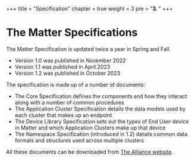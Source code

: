 +++
title = "Specification"
chapter = true
weight = 3
pre = "<b>3. </b>"
+++


# The Matter Specifications

The Matter Specification is updated twice a year in Spring and Fall.

- Version 1.0 was published in November 2022
- Version 1.1 was published in April 2023
- Version 1.2 was published in October 2023

The specification is made up of a number of documents:

- The Core Specification defines the components and how they interact along with a number of common
procedures
- The Application Cluster Specification details the data models used by each cluster that makes up
an endpoint
- The Device Library Specification sets out the types of End User device in Matter and which
Application Clusters make up that device
- The Namespace Specification (introduced in 1.2) details common data formats and structures used
across multiple clusters

All these documents can be downloaded from [The Alliance website](https://csa-iot.org/developer-resource/specifications-download-request/).
